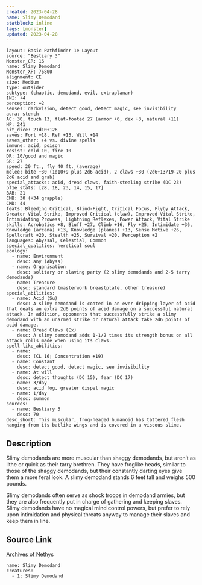 ```yaml
---
created: 2023-04-28
name: Slimy Demodand
statblock: inline
tags: [monster]
updated: 2023-04-28
---
```

```statblock
layout: Basic Pathfinder 1e Layout
source: "Bestiary 3"
Monster_CR: 16
name: Slimy Demodand
Monster_XP: 76800
alignment: CE
size: Medium
type: outsider
subtype: (chaotic, demodand, evil, extraplanar)
INI: +4
perception: +2
senses: darkvision, detect good, detect magic, see invisibility
aura: stench
AC: 30, touch 13, flat-footed 27 (armor +6, dex +3, natural +11)
HP: 241
hit_dice: 21d10+126
saves: Fort +18, Ref +13, Will +14
saves_other: +4 vs. divine spells
immune: acid, poison
resist: cold 10, fire 10
DR: 10/good and magic
SR: 27
speed: 20 ft., fly 40 ft. (average)
melee: bite +30 (1d10+9 plus 2d6 acid), 2 claws +30 (2d6+13/19-20 plus 2d6 acid and grab)
special_attacks: acid, dread claws, faith-stealing strike (DC 23)
pf1e_stats: [28, 18, 23, 14, 15, 17]
BAB: 21
CMB: 30 (+34 grapple)
CMD: 44
feats: Bleeding Critical, Blind-Fight, Critical Focus, Flyby Attack, Greater Vital Strike, Improved Critical (claw), Improved Vital Strike, Intimidating Prowess, Lightning Reflexes, Power Attack, Vital Strike
skills: Acrobatics +8, Bluff +27, Climb +16, Fly +25, Intimidate +36, Knowledge (arcana) +13, Knowledge (planes) +13, Sense Motive +26, Spellcraft +20, Stealth +25, Survival +20, Perception +2
languages: Abyssal, Celestial, Common
special_qualities: heretical soul
ecology:
  - name: Environment
    desc: any (Abyss)
  - name: Organisation
    desc: solitary or slaving party (2 slimy demodands and 2-5 tarry demodands)
  - name: Treasure
    desc: standard (masterwork breastplate, other treasure)
special_abilities:
  - name: Acid (Su)
    desc: A slimy demodand is coated in an ever-dripping layer of acid that deals an extra 2d6 points of acid damage on a successful natural attack. In addition, opponents that successfully strike a slimy demodand with an unarmed strike or natural attack take 2d6 points of acid damage.
  - name: Dread Claws (Ex)
    desc: A slimy demodand adds 1-1/2 times its strength bonus on all attack rolls made when using its claws.
spell-like_abilities:
  - name:
    desc: (CL 16; Concentration +19)
  - name: Constant
    desc: detect good, detect magic, see invisibility
  - name: At will
    desc: detect thoughts (DC 15), fear (DC 17)
  - name: 3/day
    desc: acid fog, greater dispel magic
  - name: 1/day
    desc: summon
sources:
  - name: Bestiary 3
    desc: 70
desc_short: This muscular, frog-headed humanoid has tattered flesh hanging from its batlike wings and is covered in a viscous slime.
```
## Description
Slimy demodands are more muscular than shaggy demodands, but aren’t as lithe or quick as their tarry brethren. They have froglike heads, similar to those of the shaggy demodands, but their constantly darting eyes give them a more feral look. A slimy demodand stands 6 feet tall and weighs 500 pounds.

Slimy demodands often serve as shock troops in demodand armies, but they are also frequently put in charge of gathering and keeping slaves. Slimy demodands have no magical mind control powers, but prefer to rely upon intimidation and physical threats anyway to manage their slaves and keep them in line.
## Source Link
[Archives of Nethys](https://aonprd.com/MonsterDisplay.aspx?ItemName=Slimy%20Demodand)
```encounter-table
name: Slimy Demodand
creatures:
  - 1: Slimy Demodand
```
